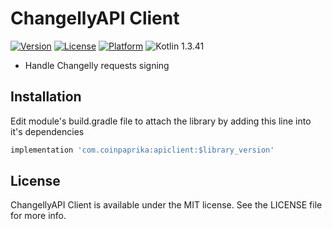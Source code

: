 # ChangellyAPI Client

[![Version](https://img.shields.io/badge/Version-0.0.1-blue.svg)](https://coinpaprika.com/pl/)
[![License](https://img.shields.io/cocoapods/l/CoinpaprikaAPI.svg?style=flat)](https://opensource.org/licenses/MIT)
[![Platform](https://img.shields.io/badge/Platform-Android-blue.svg?style=flat)](https://developer.android.com/about/)
![Kotlin 1.3.41](https://img.shields.io/badge/Kotlin-1.3.41-orange.svg)

* Handle Changelly requests signing

## Installation
Edit module's build.gradle file to attach the library by adding this line into it's dependencies
```gradle
implementation 'com.coinpaprika:apiclient:$library_version'
```

## License

ChangellyAPI Client is available under the MIT license. See the LICENSE file for more info.